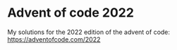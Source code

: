 # Advent of code 2022

My solutions for the 2022 edition of the advent of code: https://adventofcode.com/2022